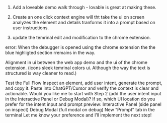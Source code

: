 1. Add a loveable demo walk through - lovable is great at making these. 
2. Create an one click context engine will tht take the ui on screen analyzes the element and details tranforms it into a prompt based on user instructions. 

3. update the temrinal edit and modification to the chrome extension. 


error: When the debugger is opened using the chrome extension the the blue highligted section rremains in the way. 



Alignment in ui between the web app demo and the ui of the chrome extension. (icons sleek temrinal colors ui. Although the way the text is structured is way cleaner to read.)






Test the Full Flow
Inspect an element, add user intent, generate the prompt, and copy it.
Paste into ChatGPT/Cursor and verify the context is clear and actionable.
Would you like me to start with Step 2 (add the user intent input in the Interactive Panel or Debug Modal)? If so, which UI location do you prefer for the intent input and prompt preview:
Interactive Panel (side panel on inspect)
Debug Modal (full modal on debug)
New “Prompt” tab in the terminal
Let me know your preference and I’ll implement the next step!